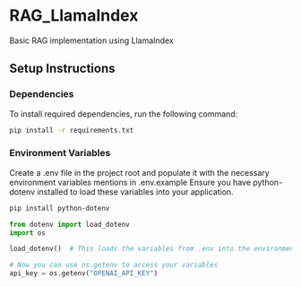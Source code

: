 # RAG_LlamaIndex
Basic RAG implementation using LlamaIndex

## Setup Instructions

### Dependencies

To install required dependencies, run the following command:

```bash
pip install -r requirements.txt

```
### Environment Variables
Create a .env file in the project root and populate it with the necessary environment variables mentions in .env.example
Ensure you have python-dotenv installed to load these variables into your application.

```bash 
pip install python-dotenv
```
```python
from dotenv import load_dotenv
import os

load_dotenv()  # This loads the variables from .env into the environment

# Now you can use os.getenv to access your variables
api_key = os.getenv("OPENAI_API_KEY")   
```